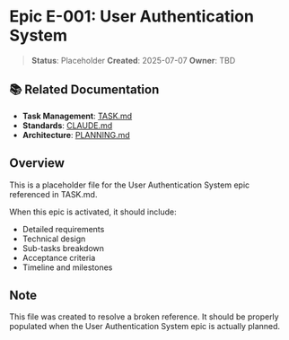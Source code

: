 # Epic E-001: User Authentication System

> **Status**: Placeholder
> **Created**: 2025-07-07
> **Owner**: TBD

## 📚 Related Documentation
- **Task Management**: [TASK.md](../TASK.md)
- **Standards**: [CLAUDE.md](../../xxxCLAUDE_old.md)
- **Architecture**: [PLANNING.md](../PLANNING.md)

## Overview

This is a placeholder file for the User Authentication System epic referenced in TASK.md.

When this epic is activated, it should include:
- Detailed requirements
- Technical design
- Sub-tasks breakdown
- Acceptance criteria
- Timeline and milestones

## Note

This file was created to resolve a broken reference. It should be properly populated when the User Authentication System epic is actually planned.